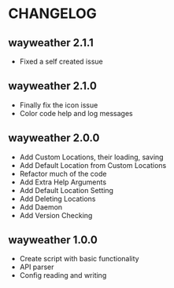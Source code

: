 # CHANGELOG

## wayweather 2.1.1

- Fixed a self created issue

## wayweather 2.1.0

- Finally fix the icon issue
- Color code help and log messages

## wayweather 2.0.0

- Add Custom Locations, their loading, saving
- Add Default Location from Custom Locations
- Refactor much of the code
- Add Extra Help Arguments
- Add Default Location Setting
- Add Deleting Locations
- Add Daemon
- Add Version Checking

## wayweather 1.0.0

- Create script with basic functionality
- API parser
- Config reading and writing
